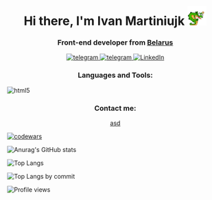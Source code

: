 <h1 align="center">Hi there, I'm Ivan Martiniujk <img src="assets/lizzard_hello.webp" alt='hello' width="45" /></h1>
<h3 align="center">Front-end developer from <a href="https://www.google.com/maps/place/Gomel">Belarus</a></h3>
<div align="center">
  <a href="https://t.me/szczuczynszczyna">
    <img alt="telegram" src="https://img.shields.io/badge/Gmail-ff5d5d?style=for-the-badge&logo=gmail&logoColor=white" />
  </a>
  <a href="https://t.me/szczuczynszczyna">
    <img alt="telegram" src="https://img.shields.io/badge/Telegram-24A1DE?style=for-the-badge&logo=telegram&logoColor=white" />
  </a>
  <a href="https://t.me/szczuczynszczyna">
    <img alt="LinkedIn" src="https://img.shields.io/badge/LinkedIn-0077B5?style=for-the-badge&logo=telegram&logoColor=white" />
  </a>  
</div>

<h3 align="center">Languages and Tools:</h3>
<div>
  <img alt="html5" src="https://img.shields.io/badge/-HTML5-E34F26?style=flat-square&logo=html5&logoColor=white" />

<h3 style="text-align: center">Contact me:</h3>
<div style="display: flex; justify-content: center">
  <a href="https://t.me/szczuczynszczyna">asd</a>
</div>

<div style="display: grid; grid-template-columns: 1fr 1fr">
  
</div>

[![codewars](https://www.codewars.com/users/GoodValts/badges/small)](https://www.codewars.com/users/GoodValts)

![Anurag's GitHub stats](https://github-readme-stats.vercel.app/api?username=GoodValts&hide_title=true&hide=stars,issues&show_icons=true&rank_icon=percentile)

![Top Langs](https://github-readme-stats.vercel.app/api/top-langs/?method=commits&username=GoodValts&layout=compact)

![Top Langs by commit](http://github-profile-summary-cards.vercel.app/api/cards/most-commit-language?username=goodvalts&theme=default)

![Profile views](https://komarev.com/ghpvc/?username=GoodValts)

<!--
**GoodValts/GoodValts** is a ✨ _special_ ✨ repository because its `README.md` (this file) appears on your GitHub profile.

Here are some ideas to get you started:

- 🔭 I’m currently working on ...
- 🌱 I’m currently learning NodeJS
- 👯 I’m looking to collaborate on ...
- 🤔 I’m looking for help with ...
- 💬 Ask me about loops
- 📫 How to reach me: click here
- 😄 Pronouns: ...
- ⚡ Fun fact: ...
  -->
